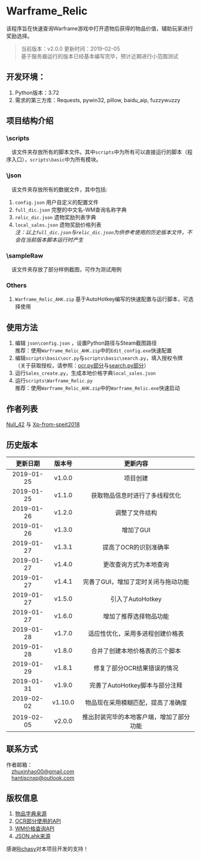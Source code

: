 # Warframe_Relic
该程序旨在快速查询Warframe游戏中打开遗物后获得的物品价值，辅助玩家进行奖励选择。
>当前版本：v2.0.0 
更新时间：2019-02-05    
基于服务器运行的版本已经基本编写完毕，预计近期进行小范围测试

## 开发环境：
1. Python版本：3.72
2. 需求的第三方库：Requests, pywin32, pillow, baidu_aip, fuzzywuzzy

## 项目结构介绍
### \scripts
&emsp;该文件夹存放所有的脚本文件。其中`scripts`中为所有可以直接运行的脚本（程序入口），`scripts\basic`中为所有模块。
### \json
&emsp;该文件夹存放所有的数据文件，其中包括:  
1. `config.json` 用户自定义的配置文件
2. `full_dic.json` 完整的中文名-WM查询名称字典
3. `relic_dic.json` 遗物奖励列表字典
4. `local_sales.json` 遗物奖励价格列表  
*注：以上`full_dic.json`与`relic_dic.json`为供参考使用的历史版本文件，不会在当前版本脚本运行时产生*
### \sampleRaw
&emsp;该文件夹存放了部分样例截图，可作为测试用例
### Others  
1. `Warframe_Relic_AHK.zip` 基于AutoHotkey编写的快速配置与运行脚本，可选择使用

## 使用方法
1. 编辑 `json\config.json` ，设置Python路径与Steam截图路径  
推荐：使用`Warframe_Relic_AHK.zip`中的`Edit_config.exe`快速配置
2. 编辑`scripts\basic\ocr.py`与`scripts\basic\search.py`，填入授权令牌  
（关于获取授权，请参照：[ocr.py部分](http://ai.baidu.com/tech/ocr/general)与[search.py部分](https://blog.richasy.cn/document/wfa/api/how_to_apply.html)）
3. 运行`Sales_create.py`，生成本地价格字典`local_sales.json`
4. 运行`scripts\Warframe_Relic.py`  
推荐：使用`Warframe_Relic_AHK.zip`中的`Warframe_Relic.exe`快速启动

## 作者列表
[Null_42](https://github.com/EricZhu-42) 与 [Xp-from-speit2018](https://github.com/Xp-from-speit2018)

## 历史版本

更新日期|版本号|更新内容
:--:|:--:|:---:
2019-01-25|v1.0.0 |项目创建  
2019-01-25|v1.1.0 |获取物品信息时进行了多线程优化  
2019-01-26|v1.2.0 |调整了文件结构  
2019-01-26|v1.3.0 |增加了GUI  
2019-01-27|v1.3.1 |提高了OCR的识别准确率  
2019-01-27|v1.4.0 |更改查询方式为本地查询  
2019-01-27|v1.4.1 |完善了GUI，增加了定时关闭与拖动功能  
2019-01-27|v1.5.0 |引入了AutoHotkey  
2019-01-27|v1.6.0 |增加了推荐选择物品功能  
2019-01-28|v1.7.0 |适应性优化，采用多进程创建价格表
2019-01-28|v1.8.0 |合并了创建本地价格表的三个脚本
2019-01-29|v1.8.1 |修复了部分OCR结果错误的情况
2019-01-31|v1.9.0 |完善了AutoHotkey脚本与部分注释
2019-02-02|v1.10.0 |物品现在采用模糊匹配，提高了准确度
2019-02-05|v2.0.0 |推出封装完毕的本地客户端，增加了部分功能

## 联系方式  
作者邮箱：  
&emsp;zhuxinhao00@gmail.com  
&emsp;hantjscnxp@outlook.com
 
## 版权信息
 1. [物品字典来源](https://github.com/Richasy/WFA_Lexicon)
 2. [OCR部分使用的API](https://ai.baidu.com)
 3. [WM价格查询API](http://wfa.richasy.cn)
 4. [JSON.ahk来源](https://github.com/cocobelgica/AutoHotkey-JSON)  
 
 感谢[Richasy](https://github.com/Richasy)对本项目开发的支持！
